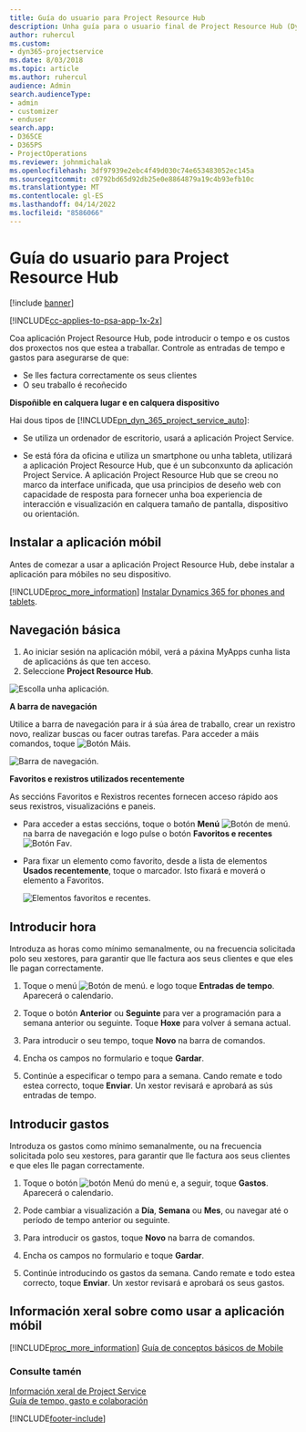 ```yaml
---
title: Guía do usuario para Project Resource Hub
description: Unha guía para o usuario final de Project Resource Hub (Dynamics 365 for Project Service) | MicrosoftDocs
author: ruhercul
ms.custom:
- dyn365-projectservice
ms.date: 8/03/2018
ms.topic: article
ms.author: ruhercul
audience: Admin
search.audienceType:
- admin
- customizer
- enduser
search.app:
- D365CE
- D365PS
- ProjectOperations
ms.reviewer: johnmichalak
ms.openlocfilehash: 3df97939e2ebc4f49d030c74e653483052ec145a
ms.sourcegitcommit: c0792bd65d92db25e0e8864879a19c4b93efb10c
ms.translationtype: MT
ms.contentlocale: gl-ES
ms.lasthandoff: 04/14/2022
ms.locfileid: "8586066"
---
```

# <a name="user-guide-for-project-resource-hub"></a>Guía do usuario para Project Resource Hub

[!include [banner](../includes/psa-now-project-operations.md)]

[!INCLUDE[cc-applies-to-psa-app-1x-2x](../includes/cc-applies-to-psa-app-1x-2x.md)]

Coa aplicación Project Resource Hub, pode introducir o tempo e os custos dos proxectos nos que estea a traballar. Controle as entradas de tempo e gastos para asegurarse de que:

- Se lles factura correctamente os seus clientes
- O seu traballo é recoñecido

**Dispoñible en calquera lugar e en calquera dispositivo**

Hai dous tipos de [!INCLUDE[pn_dyn_365_project_service_auto](../includes/pn-dyn-365-project-service-auto.md)]: 

- Se utiliza un ordenador de escritorio, usará a aplicación Project Service. 

- Se está fóra da oficina e utiliza un smartphone ou unha tableta, utilizará a aplicación Project Resource Hub, que é un subconxunto da aplicación Project Service. A aplicación Project Resource Hub que se creou no marco da interface unificada, que usa principios de deseño web con capacidade de resposta para fornecer unha boa experiencia de interacción e visualización en calquera tamaño de pantalla, dispositivo ou orientación. 


## <a name="install-the-mobile-app"></a>Instalar a aplicación móbil
Antes de comezar a usar a aplicación Project Resource Hub, debe instalar a aplicación para móbiles no seu dispositivo. 

[!INCLUDE[proc_more_information](../includes/proc-more-information.md)] [Instalar Dynamics 365 for phones and tablets](/dynamics365/mobile-app/install-dynamics-365-for-phones-and-tablets).

## <a name="basic-navigation"></a>Navegación básica
1.  Ao iniciar sesión na aplicación móbil, verá a páxina MyApps cunha lista de aplicacións ás que ten acceso. 
2.  Seleccione **Project Resource Hub**.

![Escolla unha aplicación.](media/chooseApp_1.png "Escoller unha aplicación")

**A barra de navegación**

Utilice a barra de navegación para ir á súa área de traballo, crear un rexistro novo, realizar buscas ou facer outras tarefas. Para acceder a máis comandos, toque ![Botón Máis.](media/MoreButton.png "Botón Máis")

![Barra de navegación.](media/NavBar_2.png "Barra de navegación")

**Favoritos e rexistros utilizados recentemente**

As seccións Favoritos e Rexistros recentes fornecen acceso rápido aos seus rexistros, visualizacións e paneis. 

- Para acceder a estas seccións, toque o botón **Menú** ![Botón de menú.](media/MenuButton.png "Botón do menú") na barra de navegación e logo pulse o botón **Favoritos e recentes** ![Botón Fav](media/FavButton.png "Botón Fav").

- Para fixar un elemento como favorito, desde a lista de elementos **Usados recentemente**, toque o marcador. Isto fixará e moverá o elemento a Favoritos.

  ![Elementos favoritos e recentes.](media/Favs_3.png "Elementos favoritos e recentes")
 
## <a name="enter-time"></a>Introducir hora
Introduza as horas como mínimo semanalmente, ou na frecuencia solicitada polo seu xestores, para garantir que lle factura aos seus clientes e que eles lle pagan correctamente.

1. Toque o menú ![Botón de menú.](media/MenuButton.png "Botón do menú") e logo toque **Entradas de tempo**. Aparecerá o calendario.

2. Toque o botón **Anterior** ou **Seguinte** para ver a programación para a semana anterior ou seguinte. Toque **Hoxe** para volver á semana actual.

3. Para introducir o seu tempo, toque **Novo** na barra de comandos. 

4. Encha os campos no formulario e toque **Gardar**.

5. Continúe a especificar o tempo para a semana. Cando remate e todo estea correcto, toque **Enviar**. Un xestor revisará e aprobará as sús entradas de tempo.

## <a name="enter-expenses"></a>Introducir gastos 
Introduza os gastos como mínimo semanalmente, ou na frecuencia solicitada polo seu xestores, para garantir que lle factura aos seus clientes e que eles lle pagan correctamente.

1. Toque o botón ![botón Menú](media/MenuButton.png "Botón do menú") do menú e, a seguir, toque **Gastos**. Aparecerá o calendario.

2. Pode cambiar a visualización a **Día**, **Semana** ou **Mes**, ou navegar até o período de tempo anterior ou seguinte. 

3. Para introducir os gastos, toque **Novo** na barra de comandos. 

4. Encha os campos no formulario e toque **Gardar**.

5. Continúe introducindo os gastos da semana. Cando remate e todo estea correcto, toque **Enviar**. Un xestor revisará e aprobará os seus gastos.

## <a name="general-information-on-how-to-use-the-mobile-app"></a>Información xeral sobre como usar a aplicación móbil 
[!INCLUDE[proc_more_information](../includes/proc-more-information.md)] [Guía de conceptos básicos de Mobile](/dynamics365/mobile-app/dynamics-365-phones-tablets-users-guide)

### <a name="see-also"></a>Consulte tamén  
 [Información xeral de Project Service](../psa/overview.md)   
 [Guía de tempo, gasto e colaboración](../psa/time-expense-collaboration-guide.md)   
 


[!INCLUDE[footer-include](../includes/footer-banner.md)]
